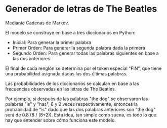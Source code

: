 # Generador de letras de The Beatles
Mediante Cadenas de Markov.

El modelo se construye en base a tres diccionarios en Python:

- Inicial: Para generar la primer palabra
- Primer Orden: Para generar la segunda palabra dada la primera
- Segundo Orden: Para generar todas las palabras siguientes en base a las dos anteriores

El final de cada renglón se determina por el token especial "FIN", que tiene una probabilidad asignada dadas las dos últimas palabras.

Las probabilidades de los diccionarios se calculan en base a las frecuencias observadas en las letras de The Beatles.

Por ejemplo, si después de las palabras "the dog" se observaron las palabras "is" y "has", 8 y 2 veces respectivamente,
entonces la probabilidad de "is" dado que las dos palabras anteriores son "the dog" será de 0.8 (8 / (8+2)). Esta idea, tan simple como suena, es todo 
lo que hay que entender sobre cómo funciona este modelo.
